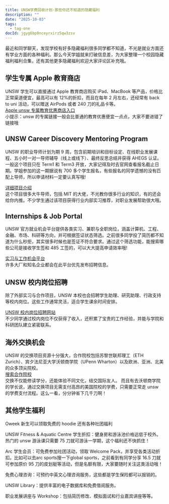 ```yaml
---
title: UNSW学费回收计划-那些你还不知道的隐藏福利
description: ""
date: "2025-10-03"
tags:
  - tag-one
docId: jgyg6bp0nceyrxirz5qw3zsv
---
```


最近和同学聊天，发现学校有好多隐藏福利很多同学都不知道，不光是就业方面还有学业方面的各种福利。那么今天学姐就来打破信息差，为大家整理一个校园隐藏福利福利合集，还有其他更多隐藏福利欢迎大家评论区补充哦。

## 学生专属 Apple 教育商店

UNSW 学生可以直接通过 Apple 教育商店购买 iPad、MacBook 等产品，价格比正常渠道便宜，最高可以有 12%的折扣，而且在每年 2 月左右，还经常有 back to uni 活动，可以赠送 AirPods 或者 240 刀的礼品卡等。  
[Apple unsw 专属教育优惠商店入口](https://www.apple.com/au_edu_800094/store)  
小提示：unsw 的专属链接一般会比普通的教育优惠便宜一点点，大家不要进错了链接哦

## UNSW Career Discovery Mentoring Program

UNSW 的职业导师计划为期 9 周，包含前期培训和目标设定、在线职业发展课程、五小时一对一导师辅导（线上或线下）、最终反思总结并获得 AHEGS 认证。  
一般这个项目只在 Term1 和 Term3 开放，大家记得及时去官网查看报名截止日期。学姐参加的这一期据说有 700 多个学生报名，有些报名的同学遗憾的没有匹配上导师，所以申请材料一定要认真写哦!

[详细项目介绍](https://www.unsw.edu.au/employability/discover/unsw-career-discovery-mentoring-program)  
这个项目很多大牛导师，包括 MIT 的大佬，不光教你很多行业的知识，有的还会给你内推。不少学生通过该项目获得行业内部实习推荐，对职业发展帮助很大哦。

## Internships & Job Portal

UNSW 官方就业机会平台提供各类实习、兼职与全职岗位，涵盖计算机、工程、金融、市场、科研等方向，并可根据签证状态筛选。之前很多同学投了简历都不知道为什么秒拒，其实很多时候也是签证不符合要求。通过这个筛选功能，能搜索哪些公司是接收学生签和 485 工签的，可以大大提高申请效率哦!

[实习与工作机会平台](https://unswconnect.unsw.edu.au/careers?disciplines=computer-science&disciplines=engineering-software&job_type=internships&work_rights=au-australian-working-visa&work_rights=au-australian-student-visa&work_rights=au-australian-skilled-migration-visa-485&work_rights=au-australian-bridging-visa)  
许多大厂和知名企业都会在此平台优先发布招聘信息。

## UNSW 校内岗位招聘

除了外部实习与合作项目，UNSW 本校也会招聘学生助理、研究助理、行政支持等校内岗位。这些工作通常灵活，适合学生课余时间安排。

[UNSW 校内岗位招聘网站](https://external-careers.jobs.unsw.edu.au/cw/en/listing/)  
不少同学通过校内岗位不仅获得了收入，还积累了宝贵的工作经验，并能与学院和科研团队建立紧密联系。

## 海外交换机会

UNSW 的交换项目资源十分强大，合作院校包括苏黎世联邦理工（ETH Zurich）、宾夕法尼亚大学沃顿商学院（UPenn Wharton）以及欧洲、亚洲、北美的众多顶尖院校。  
[搜索合作院校](https://www.unsw.edu.au/student/opportunities/overseas-study/search-exchange-partners)  
交换不仅能修读学分，还能体验不同文化，结交国际友人。 而且有去沃顿商学院的学长说，通过交换项目无需支付高昂的美国院校的学费，只需要正常走 unsw 的学费支付流程。这么一看，分分钟省下几千刀啊！

## 其他学生福利

Oweek 新生可以领取免费的 hoodie 还有各种社团福利

UNSW Fitness & Aquatic Centre 学生折扣：健身房和游泳池价格远低于校外。热门的 unsw 游泳课只需要 75 刀就可游泳一学期，这个福利还不快抓住！

Arc 学生会员：可免费参加社团活动，领取 Welcome Pack，并享受各类活动折扣。比如可以去arc sports搜一下global sports，之前看到有同学分享 16.5 刀就可参加原价 95 刀的皮划艇等活动，但是名额有限，大家要随时关注这类活动哦！

免费心理咨询：可预约中英文心理咨询服务，这些都是学生保险都可以报销的。

UNSW Library：提供丰富的电子数据库和免费借阅服务。

职业发展讲座与 Workshop：包括简历修改、模拟面试和行业嘉宾讲座等等。
